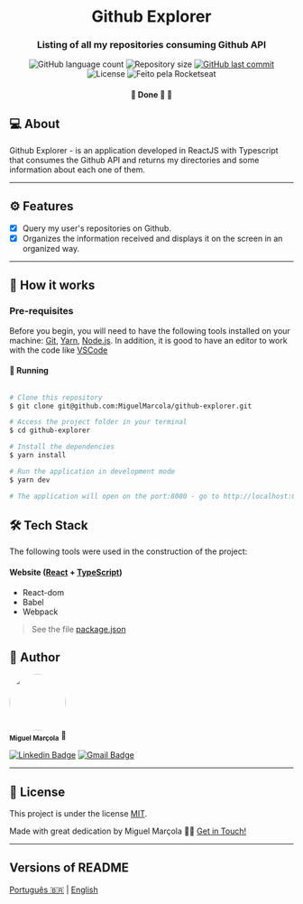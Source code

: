 

<h1 align="center">
     Github Explorer
</h1>

<h3 align="center">
    Listing of all my repositories consuming Github API
</h3>

<p align="center">
  <img alt="GitHub language count" src="https://img.shields.io/github/languages/count/MiguelMarcola/github-explorer?color=%2304D361">

  <img alt="Repository size" src="https://img.shields.io/github/repo-size/MiguelMarcola/github-explorer">
  
  <a href="https://github.com/tgmarinho/README-ecoleta/commits/master">
    <img alt="GitHub last commit" src="https://img.shields.io/github/last-commit/MiguelMarcola/github-explorer">
  </a>
    
   <img alt="License" src="https://img.shields.io/badge/license-MIT-brightgreen">
  
  <img alt="Feito pela Rocketseat" src="https://img.shields.io/badge/feito%20por-Miguel-%237519C1">
  
 
</p>

<h4 align="center">
	🚧   Done 🚀 🚧
</h4>

## 💻 About

Github Explorer - is an application developed in ReactJS with Typescript that consumes the Github API and returns my directories and some information about each one of them.

---

## ⚙️ Features

- [x] Query my user's repositories on Github.
- [x] Organizes the information received and displays it on the screen in an organized way.
---


## 🚀 How it works

### Pre-requisites

Before you begin, you will need to have the following tools installed on your machine:
[Git](https://git-scm.com), [Yarn](https://yarnpkg.com/), [Node.js](https://nodejs.org/en/). 
In addition, it is good to have an editor to work with the code like [VSCode](https://code.visualstudio.com/)

#### 🎲 Running 

```bash

# Clone this repository
$ git clone git@github.com:MiguelMarcola/github-explorer.git

# Access the project folder in your terminal
$ cd github-explorer

# Install the dependencies
$ yarn install

# Run the application in development mode
$ yarn dev

# The application will open on the port:8080 - go to http://localhost:8080

```

## 🛠 Tech Stack

The following tools were used in the construction of the project:

#### **Website**  ([React](https://reactjs.org/)  +  [TypeScript](https://www.typescriptlang.org/))

-   React-dom
-   Babel
-   Webpack 

> See the file  [package.json](https://github.com/MiguelMarcola/github-explorer/blob/main/package.json)

## 🦸 Author

<img style="border-radius: 50%;" src="https://avatars.githubusercontent.com/u/95949825?s=400&u=71abea02fa5086704e648496f0de845501599ca0&v=4" width="100px;" alt=""/>
 <br />
 <sub><b>Miguel Marçola</b></sub></a> 🚀
 <br />

[![Linkedin Badge](https://img.shields.io/badge/-Miguel-blue?style=flat-square&logo=Linkedin&logoColor=white&link=https://www.linkedin.com/in/miguel-mar%C3%A7ola-28535a151/)](https://www.linkedin.com/in/miguel-mar%C3%A7ola-28535a151/) 
[![Gmail Badge](https://img.shields.io/badge/Miguel%20Mar%C3%A7ola-c14438?style=flat-square&logo=Gmail&logoColor=white&link=mailto:miguelmarcola@gmail.com)](miguelmarcola@gmail.com)

---

## 📝 License

This project is under the license [MIT](./LICENSE).

Made with great dedication by Miguel Marçola 👋🏽 [Get in Touch!](https://www.linkedin.com/in/miguel-mar%C3%A7ola-28535a151/)

---

##  Versions of README

[Português 🇧🇷](./README.md)  |  [English](./README-en.md)  
